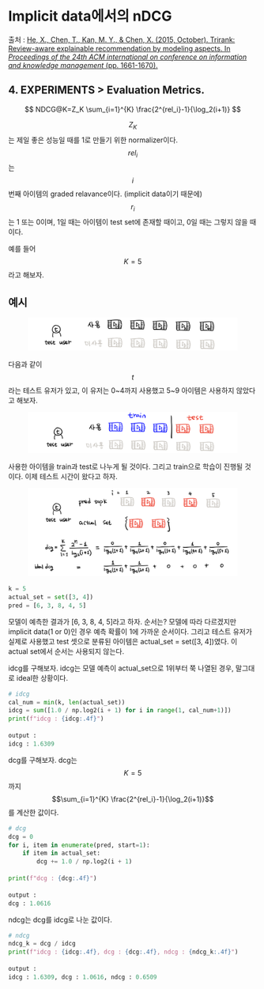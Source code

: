 # Implicit data에서의 nDCG

출처 : [He, X., Chen, T., Kan, M. Y., & Chen, X. (2015, October). Trirank: Review-aware explainable recommendation by modeling aspects. In _Proceedings of the 24th ACM international on conference on information and knowledge management_ (pp. 1661-1670).](https://dl.acm.org/doi/pdf/10.1145/2806416.2806504)

## 4. EXPERIMENTS > Evaluation Metrics.

$$
NDCG@K=Z_K \sum_{i=1}^{K} \frac{2^{rel_i}-1}{\log_2(i+1)}
$$

$$Z_K$$는 제일 좋은 성능일 때를 1로 만들기 위한 normalizer이다. $$rel_i$$는 $$i$$번째 아이템의 graded relavance이다. (implicit data이기 때문에) $$r_i$$는 1 또는 0이며, 1일 때는 아이템이 test set에 존재할 때이고, 0일 때는 그렇지 않을 때이다.

예를 들어 $$K=5$$라고 해보자.

## 예시

<figure><img src="../../.gitbook/assets/image (4).png" alt=""><figcaption></figcaption></figure>

다음과 같이 $$t$$라는 테스트 유저가 있고, 이 유저는 0\~4까지 사용했고 5\~9 아이템은 사용하지 않았다고 해보자.



<figure><img src="../../.gitbook/assets/image (3) (2).png" alt=""><figcaption></figcaption></figure>

사용한 아이템을 train과 test로 나누게 될 것이다. 그리고 train으로 학습이 진행될 것이다. 이제 테스트 시간이 왔다고 하자.

<figure><img src="../../.gitbook/assets/image (5) (5).png" alt=""><figcaption></figcaption></figure>

```python
k = 5
actual_set = set([3, 4])
pred = [6, 3, 8, 4, 5]
```

모델이 예측한 결과가 \[6, 3, 8, 4, 5]라고 하자. 순서는? 모델에 따라 다르겠지만 implicit data(1 or 0)인 경우 예측 확률이 1에 가까운 순서이다. 그리고 테스트 유저가 실제로 사용했고 test 셋으로 분류된 아이템은 actual\_set = set(\[3, 4])였다. 이 actual set에서 순서는 사용되지 않는다.



idcg를 구해보자. idcg는 모델 예측이 actual\_set으로 1위부터 쭉 나열된 경우, 말그대로 ideal한 상황이다.

```python
# idcg
cal_num = min(k, len(actual_set))
idcg = sum([1.0 / np.log2(i + 1) for i in range(1, cal_num+1)])
print(f"idcg : {idcg:.4f}")

output : 
idcg : 1.6309
```

dcg를 구해보자. dcg는 $$K=5$$까지 $$\sum_{i=1}^{K} \frac{2^{rel_i}-1}{\log_2(i+1)}$$를 계산한 값이다.

```python
# dcg
dcg = 0
for i, item in enumerate(pred, start=1):
    if item in actual_set:
        dcg += 1.0 / np.log2(i + 1)

print(f"dcg : {dcg:.4f}")

output : 
dcg : 1.0616
```

ndcg는 dcg를 idcg로 나눈 값이다.

```python
# ndcg
ndcg_k = dcg / idcg
print(f"idcg : {idcg:.4f}, dcg : {dcg:.4f}, ndcg : {ndcg_k:.4f}")

output : 
idcg : 1.6309, dcg : 1.0616, ndcg : 0.6509
```
